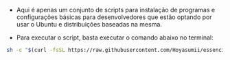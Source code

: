 * Aqui é apenas um conjunto de scripts para instalação de programas e configurações básicas para desenvolvedores que estão optando por usar o Ubuntu e distribuições baseadas na mesma.

* Para executar o script, basta executar o comando abaixo no terminal:
```bash
sh -c "$(curl -fsSL https://raw.githubusercontent.com/Hoyasumii/essencial-ubuntu/main/base-install.sh)"
```